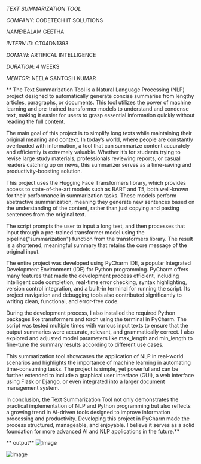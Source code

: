 *TEXT SUMMARIZATION TOOL*

*COMPANY*: CODETECH IT SOLUTIONS

*NAME*:BALAM GEETHA

*INTERN ID*: CT04DN1393

*DOMAIN*: ARTIFICAL INTELLIGENCE

*DURATION*: 4 WEEKS

*MENTOR*: NEELA SANTOSH KUMAR

** The Text Summarization Tool is a Natural Language Processing (NLP) project designed to automatically generate concise summaries from lengthy articles, paragraphs, or documents. This tool utilizes the power of machine learning and pre-trained transformer models to understand and condense text, making it easier for users to grasp essential information quickly without reading the full content.

The main goal of this project is to simplify long texts while maintaining their original meaning and context. In today’s world, where people are constantly overloaded with information, a tool that can summarize content accurately and efficiently is extremely valuable. Whether it’s for students trying to revise large study materials, professionals reviewing reports, or casual readers catching up on news, this summarizer serves as a time-saving and productivity-boosting solution.

This project uses the Hugging Face Transformers library, which provides access to state-of-the-art models such as BART and T5, both well-known for their performance in summarization tasks. These models perform abstractive summarization, meaning they generate new sentences based on the understanding of the content, rather than just copying and pasting sentences from the original text.

The script prompts the user to input a long text, and then processes that input through a pre-trained transformer model using the pipeline("summarization") function from the transformers library. The result is a shortened, meaningful summary that retains the core message of the original input.

The entire project was developed using PyCharm IDE, a popular Integrated Development Environment (IDE) for Python programming. PyCharm offers many features that made the development process efficient, including intelligent code completion, real-time error checking, syntax highlighting, version control integration, and a built-in terminal for running the script. Its project navigation and debugging tools also contributed significantly to writing clean, functional, and error-free code.

During the development process, I also installed the required Python packages like transformers and torch using the terminal in PyCharm. The script was tested multiple times with various input texts to ensure that the output summaries were accurate, relevant, and grammatically correct. I also explored and adjusted model parameters like max_length and min_length to fine-tune the summary results according to different use cases.

This summarization tool showcases the application of NLP in real-world scenarios and highlights the importance of machine learning in automating time-consuming tasks. The project is simple, yet powerful and can be further extended to include a graphical user interface (GUI), a web interface using Flask or Django, or even integrated into a larger document management system.

In conclusion, the Text Summarization Tool not only demonstrates the practical implementation of NLP and Python programming but also reflects a growing trend in AI-driven tools designed to improve information processing and productivity. Developing this project in PyCharm made the process structured, manageable, and enjoyable. I believe it serves as a solid foundation for more advanced AI and NLP applications in the future.**



** output**
![Image](https://github.com/user-attachments/assets/28f358a6-c2e8-4fda-8898-b5b5b1c3017e)

![Image](https://github.com/user-attachments/assets/4f75edd3-028c-4dd0-9d85-568cba2d6dae)



